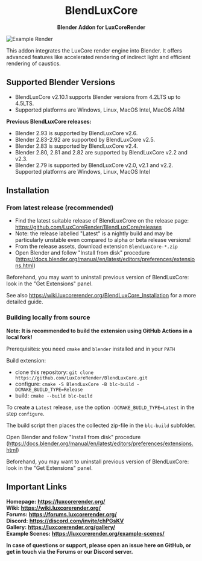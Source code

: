 <p align="center">
<h1 align="center">BlendLuxCore</h1>
</p>
<p align="center">
<b>Blender Addon for LuxCoreRender</b>
</p>


![Example Render](https://luxcorerender.org/wp-content/uploads/2025/02/dark_mode_wide.jpg)


This addon integrates the LuxCore render engine into Blender. It offers advanced features like accelerated rendering of indirect light and efficient rendering of caustics.


## Supported Blender Versions

* BlendLuxCore v2.10.1 supports Blender versions from 4.2LTS up to 4.5LTS.
* Supported platforms are Windows, Linux, MacOS Intel, MacOS ARM

**Previous BlendLuxCore releases:**
* Blender 2.93 is supported by BlendLuxCore v2.6.
* Blender 2.83-2.92 are supported by BlendLuxCore v2.5.
* Blender 2.83 is supported by BlendLuxCore v2.4.
* Blender 2.80, 2.81 and 2.82 are supported by BlendLuxCore v2.2 and v2.3.  
* Blender 2.79 is supported by BlendLuxCore v2.0, v2.1 and v2.2.
Supported platforms are Windows, Linux, MacOS Intel

## Installation

### From latest release (recommended)

- Find the latest suitable release of BlendLuxCrore on the release page:  
https://github.com/LuxCoreRender/BlendLuxCore/releases
- Note: the release labelled "Latest" is a nightly build and may be particularly unstable even compared to alpha or beta release versions!
- From the release assets, download extension `BlendLuxCore-*.zip`
- Open Blender and follow "Install from disk" procedure (https://docs.blender.org/manual/en/latest/editors/preferences/extensions.html)

Beforehand, you may want to uninstall previous version of BlendLuxCore: look in the "Get Extensions" panel.

See also https://wiki.luxcorerender.org/BlendLuxCore_Installation for a more detailed guide.

### Building locally from source

**Note: It is recommended to build the extension using GitHub Actions in a local fork!**

Prerequisites: you need `cmake` and `blender` installed and in your `PATH`

Build extension:
- clone this repository: `git clone https://github.com/LuxCoreRender/BlendLuxCore.git`
- configure: `cmake -S BlendLuxCore -B blc-build -DCMAKE_BUILD_TYPE=Release`
- build: `cmake --build blc-build`

To create a `Latest` release, use the option `-DCMAKE_BUILD_TYPE=Latest` in the step `configure`.

The build script then places the collected zip-file in the `blc-build` subfolder.

Open Blender and follow "Install from disk" procedure (https://docs.blender.org/manual/en/latest/editors/preferences/extensions.html)

Beforehand, you may want to uninstall previous version of BlendLuxCore: look in the "Get Extensions" panel.

## Important Links

**Homepage:**        **https://luxcorerender.org/**  
**Wiki:**            **https://wiki.luxcorerender.org/**  
**Forums:**          **https://forums.luxcorerender.org/**  
**Discord:**         **https://discord.com/invite/chPGsKV**  
**Gallery:**         **https://luxcorerender.org/gallery/**  
**Example Scenes:**  **https://luxcorerender.org/example-scenes/**  

**In case of questions or support, please open an issue here on GitHub, or get in touch via the Forums or our Discord server.**